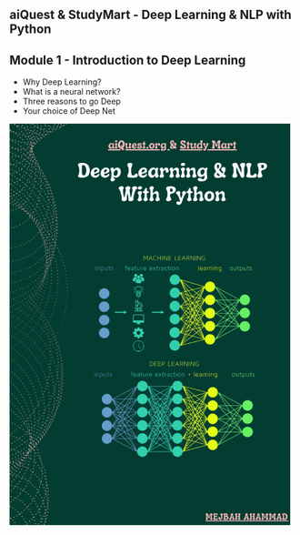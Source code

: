 ## aiQuest &amp; StudyMart - Deep Learning &amp; NLP with Python
## Module 1 - Introduction to Deep Learning
- Why Deep Learning?
- What is a neural network?
- Three reasons to go Deep
- Your choice of Deep Net

![alt text](https://github.com/isrt09/Deep_Learning/blob/main/Cover.png?raw=true)
